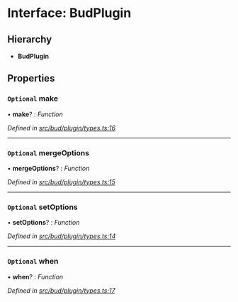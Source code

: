 # Interface: BudPlugin

## Hierarchy

* **BudPlugin**

## Properties

### `Optional` make

• **make**? : *Function*

*Defined in [src/bud/plugin/types.ts:16](https://github.com/roots/bud-support/blob/bd00b72/src/bud/plugin/types.ts#L16)*

___

### `Optional` mergeOptions

• **mergeOptions**? : *Function*

*Defined in [src/bud/plugin/types.ts:15](https://github.com/roots/bud-support/blob/bd00b72/src/bud/plugin/types.ts#L15)*

___

### `Optional` setOptions

• **setOptions**? : *Function*

*Defined in [src/bud/plugin/types.ts:14](https://github.com/roots/bud-support/blob/bd00b72/src/bud/plugin/types.ts#L14)*

___

### `Optional` when

• **when**? : *Function*

*Defined in [src/bud/plugin/types.ts:17](https://github.com/roots/bud-support/blob/bd00b72/src/bud/plugin/types.ts#L17)*
